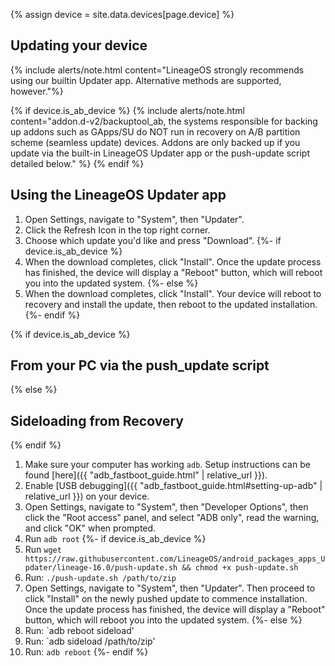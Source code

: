 {% assign device = site.data.devices[page.device] %}

## Updating your device

{% include alerts/note.html content="LineageOS strongly recommends using our builtin Updater app. Alternative methods are supported, however."%}

{% if device.is_ab_device %}
{% include alerts/note.html content="addon.d-v2/backuptool_ab, the systems responsible for backing up addons such as GApps/SU do NOT run in recovery on A/B partition scheme (seamless update) devices. Addons are only backed up if you update via the built-in LineageOS Updater app or the push-update script detailed below." %}
{% endif %}

## Using the LineageOS Updater app

1. Open Settings, navigate to "System", then "Updater".
2. Click the Refresh Icon in the top right corner.
3. Choose which update you'd like and press "Download".
{%- if device.is_ab_device %}
4. When the download completes, click "Install". Once the update process has finished, the device will display a "Reboot" button, which will reboot you into the updated system.
{%- else %}
4. When the download completes, click "Install". Your device will reboot to recovery and install the update, then reboot to the updated installation.
{%- endif %}

{% if device.is_ab_device %}
## From your PC via the push_update script
{% else %}
## Sideloading from Recovery
{% endif %}

1. Make sure your computer has working `adb`. Setup instructions can be found [here]({{ "adb_fastboot_guide.html" | relative_url }}).
2. Enable [USB debugging]({{ "adb_fastboot_guide.html#setting-up-adb" | relative_url }}) on your device.
3. Open Settings, navigate to "System", then "Developer Options", then click the "Root access" panel, and select "ADB only", read the warning, and click "OK" when prompted.
4. Run `adb root`
{%- if device.is_ab_device %}
5. Run `wget https://raw.githubusercontent.com/LineageOS/android_packages_apps_Updater/lineage-16.0/push-update.sh && chmod +x push-update.sh`
6. Run: `./push-update.sh /path/to/zip`
7. Open Settings, navigate to "System", then "Updater". Then proceed to click "Install" on the newly pushed update to commence installation. Once the update process has finished, the device will display a "Reboot" button, which will reboot you into the updated system.
{%- else %}
5. Run: `adb reboot sideload'
6. Run: `adb sideload /path/to/zip'
7. Run: `adb reboot`
{%- endif %}
